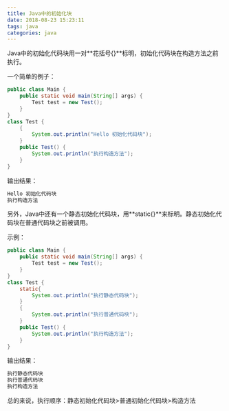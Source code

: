 ```yaml
---
title: Java中的初始化块
date: 2018-08-23 15:23:11
tags: java
categories: java
---
```


Java中的初始化代码块用一对**花括号{}**标明，初始化代码块在构造方法之前执行。

<!--more-->

一个简单的例子：

```java
public class Main {
    public static void main(String[] args) {
        Test test = new Test();
    }
}
class Test {
    {
        System.out.println("Hello 初始化代码块");
    }
    public Test() {
        System.out.println("执行构造方法");
    }
}
```

输出结果：

```java
Hello 初始化代码块
执行构造方法
```

另外，Java中还有一个静态初始化代码块，用**static{}**来标明。静态初始化代码块在普通代码块之前被调用。

示例：

```java
public class Main {
    public static void main(String[] args) {
        Test test = new Test();
    }
}
class Test {
    static{
        System.out.println("执行静态代码块");
    }
    {
        System.out.println("执行普通代码块");
    }
    public Test() {
        System.out.println("执行构造方法");
    }
}
```

输出结果：

```java
执行静态代码块
执行普通代码块
执行构造方法
```

总的来说，执行顺序：静态初始化代码块>普通初始化代码块>构造方法